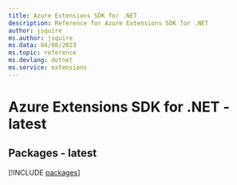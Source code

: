 ```yaml
---
title: Azure Extensions SDK for .NET
description: Reference for Azure Extensions SDK for .NET
author: jsquire
ms.author: jsquire
ms.data: 04/08/2023
ms.topic: reference
ms.devlang: dotnet
ms.service: extensions
---
```

# Azure Extensions SDK for .NET - latest
## Packages - latest
[!INCLUDE [packages](extensions-index.md)]